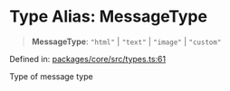 # Type Alias: MessageType

> **MessageType**: `"html"` \| `"text"` \| `"image"` \| `"custom"`

Defined in: [packages/core/src/types.ts:61](https://github.com/GeoDaCenter/openassistant/blob/bf312b357cb340f1f76fa8b62441fb39bcbce0ce/packages/core/src/types.ts#L61)

Type of message type
